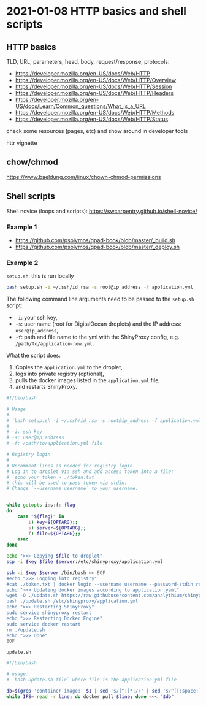 # 2021-01-08 HTTP basics and shell scripts

## HTTP basics

TLD, URL, parameters, head, body, request/response, protocols:

- https://developer.mozilla.org/en-US/docs/Web/HTTP
- https://developer.mozilla.org/en-US/docs/Web/HTTP/Overview
- https://developer.mozilla.org/en-US/docs/Web/HTTP/Session
- https://developer.mozilla.org/en-US/docs/Web/HTTP/Headers
- https://developer.mozilla.org/en-US/docs/Learn/Common_questions/What_is_a_URL
- https://developer.mozilla.org/en-US/docs/Web/HTTP/Methods
- https://developer.mozilla.org/en-US/docs/Web/HTTP/Status

check some resources (pages, etc) and show around in developer tools

httr vignette

## chow/chmod

https://www.baeldung.com/linux/chown-chmod-permissions

## Shell scripts

Shell novice (loops and scripts): https://swcarpentry.github.io/shell-novice/

### Example 1

- https://github.com/psolymos/qpad-book/blob/master/_build.sh
- https://github.com/psolymos/qpad-book/blob/master/_deploy.sh

### Example 2

`setup.sh`: this is run locally

```bash
bash setup.sh -i ~/.ssh/id_rsa -s root@ip_address -f application.yml
```

The following command line arguments need to be passed to the `setup.sh` script:

- `-i`: your ssh key,
- `-s`: user name (root for DigitalOcean droplets) and the IP address: `user@ip_address`,
- `-f`: path and file name to the yml with the ShinyProxy config, e.g. `/path/to/application-new.yml`.

What the script does:

1. Copies the `application.yml` to the droplet,
2. logs into private registry (optional),
3. pulls the docker images listed in the `application.yml` file,
4. and restarts ShinyProxy.


```bash
#!/bin/bash

# Usage 
#
# `bash setup.sh -i ~/.ssh/id_rsa -s root@ip_address -f application.yml`
#
# -i: ssh key
# -s: user@ip_address
# -f: /path/to/application.yml file

# Registry login
#
# Uncomment lines as needed for registry login.
# Log in to droplet via ssh and add access token into a file:
# `echo your_token > ./token.txt`
# this will be used to pass token via stdin. 
# Change `--username username` to your username.


while getopts i:s:f: flag
do
    case "${flag}" in
        i) key=${OPTARG};;
        s) server=${OPTARG};;
        f) file=${OPTARG};;
    esac
done

echo ">>> Copying $file to droplet"
scp -i $key $file $server:/etc/shinyproxy/application.yml

ssh -i $key $server /bin/bash << EOF
#echo ">>> Logging into registry"
#cat ./token.txt | docker login --username username --password-stdin registry.gitlab.com
echo ">>> Updating docker images according to application.yaml"
wget -O ./update.sh https://raw.githubusercontent.com/analythium/shinyproxy-1-click/master/digitalocean/update.sh
bash ./update.sh /etc/shinyproxy/application.yml
echo ">>> Restarting ShinyProxy"
sudo service shinyproxy restart
echo ">>> Restarting Docker Engine"
sudo service docker restart
rm ./update.sh
echo ">>> Done"
EOF
```

`update.sh`

```bash
#!/bin/bash

# usage:
# `bash update.sh file` where file is the application.yml file

db=$(grep 'container-image:' $1 | sed 's/[^:]*://' | sed 's/^[[:space:]]*//g')
while IFS= read -r line; do docker pull $line; done <<< "$db"
```
